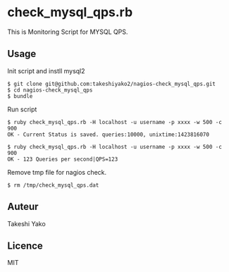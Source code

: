 # check_mysql_qps.rb

This is Monitoring Script for MYSQL QPS.

## Usage


Init script and instll mysql2
```
$ git clone git@github.com:takeshiyako2/nagios-check_mysql_qps.git
$ cd nagios-check_mysql_qps
$ bundle
```

Run script
```
$ ruby check_mysql_qps.rb -H localhost -u username -p xxxx -w 500 -c 900
OK - Current Status is saved. queries:10000, unixtime:1423816070

$ ruby check_mysql_qps.rb -H localhost -u username -p xxxx -w 500 -c 900
OK - 123 Queries per second|QPS=123
```

Remove tmp file for nagios check.
```
$ rm /tmp/check_mysql_qps.dat
```


## Auteur

Takeshi Yako

## Licence

MIT

